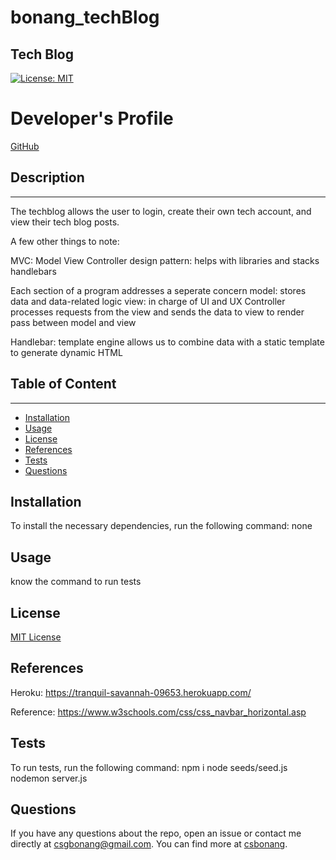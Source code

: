 # bonang_techBlog

## Tech Blog
[![License: MIT](https://img.shields.io/badge/License-MIT-yellow.svg)](https://opensource.org/licenses/MIT)

# Developer's Profile
[GitHub](https://github.com/csbonang)
 
## Description 
-------------------
The techblog allows the user to login, create their own tech account, and 
view their tech blog posts. 

A few other things to note: 

MVC: Model View Controller 
design pattern: helps with libraries and stacks 
handlebars 

Each section of a program addresses a seperate concern 
model: stores data and data-related logic 
view: in charge of UI and UX 
Controller processes requests from the view and sends the data to view to render 
pass between model and view 

Handlebar: 
template engine allows us to combine data with a static template to generate dynamic HTML 
## Table of Content
-------------------
* [Installation](#installation)
* [Usage](#usage)
* [License](#license)
* [References](#references)
* [Tests](#tests)
* [Questions](#questions)

## Installation 
To install the necessary dependencies, run the following command: 
none


## Usage 
know the command to run tests

## License 
[MIT License](https://opensource.org/licenses/MIT)


## References
Heroku: 
https://tranquil-savannah-09653.herokuapp.com/

Reference:
https://www.w3schools.com/css/css_navbar_horizontal.asp

## Tests
To run tests, run the following command: 
npm i 
node seeds/seed.js 
nodemon server.js

## Questions 
If you have any questions about the repo, open an issue or contact me directly
at csgbonang@gmail.com. You can find more at [csbonang](https://github.com/csbonang). 
        